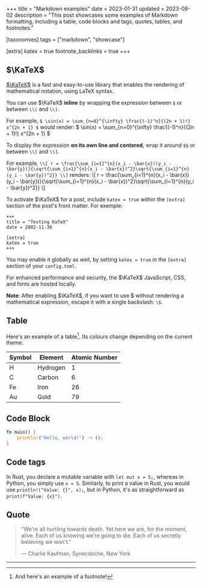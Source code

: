 +++
title = "Markdown examples"
date = 2023-01-31
updated = 2023-08-02
description = "This post showcases some examples of Markdown formatting, including a table, code blocks and tags, quotes, tables, and footnotes."

[taxonomies]
tags = ["markdown", "showcase"]

[extra]
katex = true
footnote_backlinks = true
+++

## $\KaTeX$

[$\KaTeX$](https://katex.org/) is a fast and easy-to-use library that enables the rendering of mathematical notation, using LaTeX syntax.

You can use $\KaTeX$ **inline** by wrapping the expression between `$` or between `\\(` and `\\)`.

For example, `$ \sin(x) = \sum_{n=0}^{\infty} \frac{(-1)^n}{(2n + 1)!} x^{2n + 1} $` would render: $ \sin(x) = \sum_{n=0}^{\infty} \frac{(-1)^n}{(2n + 1)!} x^{2n + 1} $

To display the expression **on its own line and centered**, wrap it around `$$` or between `\\[` and `\\]`.

For example, `\\[ r = \frac{\sum_{i=1}^{n}(x_i - \bar{x})(y_i - \bar{y})}{\sqrt{\sum_{i=1}^{n}(x_i - \bar{x})^2}\sqrt{\sum_{i=1}^{n}(y_i - \bar{y})^2}} \\]` renders: \\[ r = \frac{\sum_{i=1}^{n}(x_i - \bar{x})(y_i - \bar{y})}{\sqrt{\sum_{i=1}^{n}(x_i - \bar{x})^2}\sqrt{\sum_{i=1}^{n}(y_i - \bar{y})^2}} \\]

To activate $\KaTeX$ for a post, include `katex = true` within the `[extra]` section of the post's front matter. For exemple:

```toml,hl_lines=5-6
+++
title = "Testing KaTeX"
date = 2002-11-30

[extra]
katex = true
+++
```

You may enable it globally as well, by setting `katex = true` in the `[extra]` section of your `config.toml`.

For enhanced performance and security, the $\KaTeX$ JavaScript, CSS, and fonts are hosted locally.

**Note**: After enabling $\KaTeX$, if you want to use \$ without rendering a mathematical expression, escape it with a single backslash: `\$`.

## Table

Here's an example of a table[^1]. Its colours change depending on the current theme.

| Symbol  | Element | Atomic Number |
|---------|---------|---------------|
| H       | Hydrogen| 1             |
| C       | Carbon  | 6             |
| Fe      | Iron    | 26            |
| Au      | Gold    | 79            |

## Code Block

```rust
fn main() {
    println!("Hello, world!") -> ();
}
```

## Code tags

In Rust, you declare a mutable variable with `let mut x = 5;`, whereas in Python, you simply use `x = 5`. Similarly, to print a value in Rust, you would use `println!("Value: {}", x);`, but in Python, it's as straightforward as `print(f"Value: {x}")`.

## Quote

> "We're all hurtling towards death. Yet here we are, for the moment, alive. Each of us knowing we're going to die. Each of us secretly believing we won't."
>
> — Charlie Kaufman, Synecdoche, New York

<hr>

[^1]: And here's an example of a footnote!
